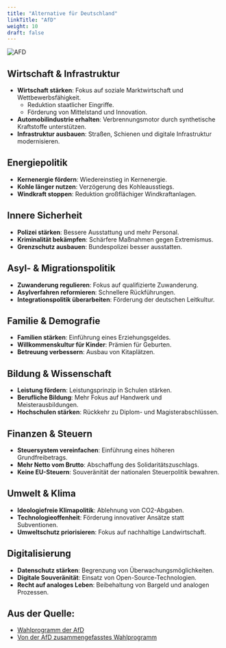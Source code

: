 ```yaml
---
title: "Alternative für Deutschland"
linkTitle: "AfD"
weight: 10
draft: false
---
```

<style>
    .figure-image {
        width: 50% !important
    }
</style>
![AFD](images/header/afd.png)

## Wirtschaft & Infrastruktur

- **Wirtschaft stärken**: Fokus auf soziale Marktwirtschaft und Wettbewerbsfähigkeit.
  - Reduktion staatlicher Eingriffe.
  - Förderung von Mittelstand und Innovation.
- **Automobilindustrie erhalten**: Verbrennungsmotor durch synthetische Kraftstoffe unterstützen.
- **Infrastruktur ausbauen**: Straßen, Schienen und digitale Infrastruktur modernisieren.

## Energiepolitik

- **Kernenergie fördern**: Wiedereinstieg in Kernenergie.
- **Kohle länger nutzen**: Verzögerung des Kohleausstiegs.
- **Windkraft stoppen**: Reduktion großflächiger Windkraftanlagen.

## Innere Sicherheit

- **Polizei stärken**: Bessere Ausstattung und mehr Personal.
- **Kriminalität bekämpfen**: Schärfere Maßnahmen gegen Extremismus.
- **Grenzschutz ausbauen**: Bundespolizei besser ausstatten.

## Asyl- & Migrationspolitik

- **Zuwanderung regulieren**: Fokus auf qualifizierte Zuwanderung.
- **Asylverfahren reformieren**: Schnellere Rückführungen.
- **Integrationspolitik überarbeiten**: Förderung der deutschen Leitkultur.

## Familie & Demografie

- **Familien stärken**: Einführung eines Erziehungsgeldes.
- **Willkommenskultur für Kinder**: Prämien für Geburten.
- **Betreuung verbessern**: Ausbau von Kitaplätzen.

## Bildung & Wissenschaft

- **Leistung fördern**: Leistungsprinzip in Schulen stärken.
- **Berufliche Bildung**: Mehr Fokus auf Handwerk und Meisterausbildungen.
- **Hochschulen stärken**: Rückkehr zu Diplom- und Magisterabschlüssen.

## Finanzen & Steuern

- **Steuersystem vereinfachen**: Einführung eines höheren Grundfreibetrags.
- **Mehr Netto vom Brutto**: Abschaffung des Solidaritätszuschlags.
- **Keine EU-Steuern**: Souveränität der nationalen Steuerpolitik bewahren.

## Umwelt & Klima

- **Ideologiefreie Klimapolitik**: Ablehnung von CO2-Abgaben.
- **Technologieoffenheit**: Förderung innovativer Ansätze statt Subventionen.
- **Umweltschutz priorisieren**: Fokus auf nachhaltige Landwirtschaft.

## Digitalisierung

- **Datenschutz stärken**: Begrenzung von Überwachungsmöglichkeiten.
- **Digitale Souveränität**: Einsatz von Open-Source-Technologien.
- **Recht auf analoges Leben**: Beibehaltung von Bargeld und analogen Prozessen.

## Aus der Quelle:

- [Wahlprogramm der AfD](https://www.afd.de/wp-content/uploads/2024/11/Leitantrag-Bundestagswahlprogramm-2025.pdf)
- [Von der AfD zusammengefasstes Wahlprogramm](https://www.afd.de/wp-content/uploads/2025/01/2025-01-23-_-AfD-Flugblatt-_-20-Kernforderungen-aus-Bundestagswahlprogramm-_-Webversion.pdf)
